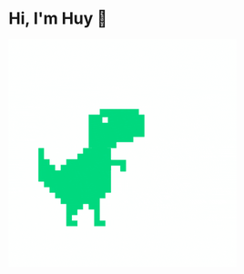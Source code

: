 <p align="center">
<b><h1> Hi, I'm Huy 🥰</h1></b>
<a href='https://www.facebook.com/NoCtrlZ/'>
<img src="https://raw.githubusercontent.com/NoCtrlZ1110/NoCtrlZ1110/master/gif/dino.gif" alt="noctrlz1110" height=400 />
</p>
</a>
<p align="center">

